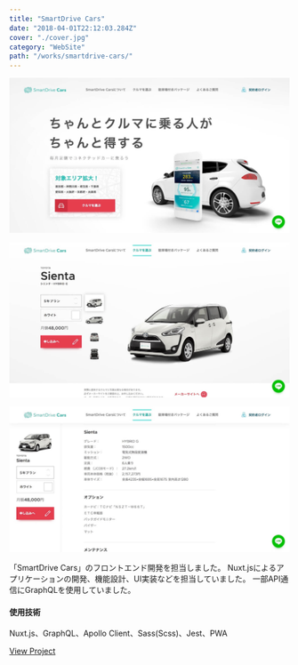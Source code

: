 ```yaml
---
title: "SmartDrive Cars"
date: "2018-04-01T22:12:03.284Z"
cover: "./cover.jpg"
category: "WebSite"
path: "/works/smartdrive-cars/"
---
```


![キャプチャ1](./cover.jpg)

![キャプチャ2](./cover2.jpg)

![キャプチャ3](./cover3.jpg)

「SmartDrive Cars」のフロントエンド開発を担当しました。
Nuxt.jsによるアプリケーションの開発、機能設計、UI実装などを担当していました。
一部API通信にGraphQLを使用していました。

#### 使用技術
Nuxt.js、GraphQL、Apollo Client、Sass(Scss)、Jest、PWA

[View Project](https://smartdrive-cars.jp)
